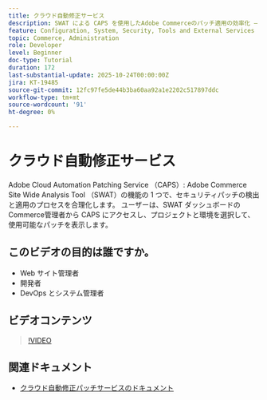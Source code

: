 ```yaml
---
title: クラウド自動修正サービス
description: SWAT による CAPS を使用したAdobe Commerceのパッチ適用の効率化 – 安全で手間のかからないサイトメンテナンスのための自動更新
feature: Configuration, System, Security, Tools and External Services
topic: Commerce, Administration
role: Developer
level: Beginner
doc-type: Tutorial
duration: 172
last-substantial-update: 2025-10-24T00:00:00Z
jira: KT-19485
source-git-commit: 12fc97fe5de44b3ba60aa92a1e2202c517897ddc
workflow-type: tm+mt
source-wordcount: '91'
ht-degree: 0%

---
```



# クラウド自動修正サービス

Adobe Cloud Automation Patching Service （CAPS）: Adobe Commerce Site Wide Analysis Tool （SWAT）の機能の 1 つで、セキュリティパッチの検出と適用のプロセスを合理化します。 ユーザーは、SWAT ダッシュボードのCommerce管理者から CAPS にアクセスし、プロジェクトと環境を選択して、使用可能なパッチを表示します。

## このビデオの目的は誰ですか。

* Web サイト管理者
* 開発者
* DevOps とシステム管理者

## ビデオコンテンツ

>[!VIDEO](https://video.tv.adobe.com/v/3476247/?learn=on&enablevpops)

## 関連ドキュメント

* [ クラウド自動修正パッチサービスのドキュメント ](https://experienceleague.adobe.com/en/docs/commerce-operations/tools/caps-tool/intro)
